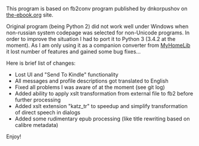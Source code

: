 This program is based on fb2conv program published by dnkorpushov on [the-ebook.org](http://www.the-ebook.org/forum/viewtopic.php?t=28447&postdays=0&postorder=asc&start=0) site.

Original program (being Python 2) did not work well under Windows when non-russian system codepage was selected for non-Unicode programs. 
In order to improve the situation I had to port it to Python 3 (3.4.2 at the moment). As I am only using it as a companion converter from [MyHomeLib](http://home-lib.net/) 
it lost number of features and gained some bug fixes...

Here is brief list of changes:

* Lost UI and "Send To Kindle" functionality
* All messages and profile descriptions got translated to English
* Fixed all problems I was aware of at the moment (see git log)
* Added ability to apply xslt transformation from external file to fb2 before further processing
* Added xslt extension "katz_tr" to speedup and simplify transformation of direct speech in dialogs
* Added some rudimentary epub processing (like title rewriting based on calibre metadata)

Enjoy!
